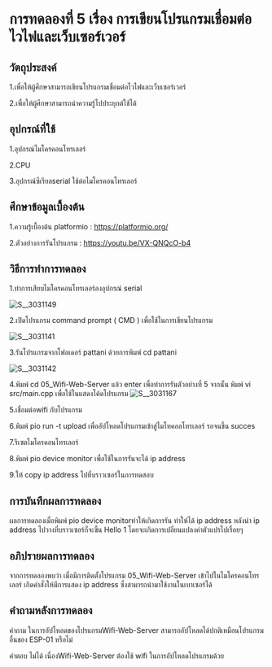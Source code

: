 
# การทดลองที่ 5 เรื่อง การเขียนโปรแกรมเชื่อมต่อไวไฟและเว็บเซอร์เวอร์
## วัตถุประสงค์
1.เพื่อให้ผู้ศึกษาสามารถเขียนโปรแกรมเชื่อมต่อไวไฟและเว็บเซอร์เวอร์

2.เพื่อให้ผู้ศึกษาสามารถนำความรู้ไปประยุกต์ใช้ได้

## อุปกรณ์ที่ใช้
1.อุปกรณ์ไมโครคอนโทรเลอร์

2.CPU

3.อุปกรณ์ซีเรียลserial ใช้ต่อไมโครคอนโทรเลอร์

## ศึกษาข้อมูลเบื้องต้น
 1.ความรู้เบื้องต้น platformio : https://platformio.org/
 
 2.ตัวอย่างการรันโปรแกรม : https://youtu.be/VX-QNQcO-b4
 
 ## วิธีการทำการทดลอง
 1.ทำการเสียบไมโครคอนโทรเลอร์ลงอุปกรณ์ serial  

![S__3031149](https://user-images.githubusercontent.com/80879549/112361432-f46bf200-8d05-11eb-9a3f-778f9d3aa94b.jpg)

2.เปิดโปรแกรม command prompt ( CMD ) เพื่อใช้ในการเขียนโปรแกรม

![S__3031141](https://user-images.githubusercontent.com/80879549/112360507-fa150800-8d04-11eb-8c65-759c7a793f66.jpg)

3.รันโปรแกรมจากโฟลเดอร์ pattani ด้วยการพิมพ์ cd pattani

![S__3031142](https://user-images.githubusercontent.com/80879549/112360559-09945100-8d05-11eb-9b23-7b3a6ae71765.jpg)

4.พิมพ์ cd 05_Wifi-Web-Server แล้ว enter เพื่อทำการรันตัวอย่างที่ 5 จากนั้น พิมพ์ vi src/main.cpp เพื่อใช้ในแสดงโค้ดโปรแกรม
![S__3031167](https://user-images.githubusercontent.com/80879549/112391176-1a0af280-8d2a-11eb-933c-ef069a9e35b2.jpg)

5.เชื่อมต่อwifi กับโปรแกรม

6.พิมพ์ pio run -t upload เพื่ออัปโหลดโปรแกรมเข้าสู่ไมโทคอลโทรเลอร์ รอจนขึ้น succes

7.รีเซตไมโครคอนโทรเลอร์

8.พิมพ์ pio device monitor เพื่อใช้ในการรันจะได้ ip address

9.ให้ copy ip address ไปที่บราวเซอร์ในการทดสอบ 

## การบันทึกผลการทดลอง
ผลการทดลองเมื่อพิมพ์ pio device monitorทำให้เกิดการรัน ทำให้ได้ ip address หลังนำ ip address ไปวางที่บราวเซอร์ก็จะขึ้น Hello 1 โดยจะเกิดการเปลี่ยนแปลงค่าตัวแปรไปเรื่อยๆ

## อภิปรายผลการทดลอง
จากการทดลองพบว่า เมื่อมีการติดตั้งโปรแกรม 05_Wifi-Web-Server เข้าไปในไมโครคอนโทรเลอร์ เกิดคำสั่งให้มีการแสดง ip address ซึ่งสามารถนำมาใช้งานในเบาเซอร์ได้

## คำถามหลังการทดลอง
คำถาม ในการอัปโหลดของโปรแกรมWifi-Web-Server สามารถอัปโหลดได้ปกติเหมือนโปรแกรมอื่นของ  ESP-01 หรือไม่

คำตอบ ไม่ได้ เนื่องWifi-Web-Server ต้องใช้ wifi ในการอัปโหลดโปรแกรมด้วย


